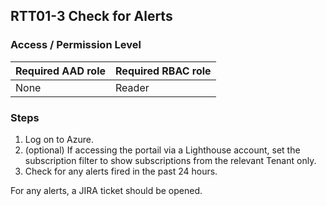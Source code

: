 ## RTT01-3 Check for Alerts

### Access / Permission Level

| Required AAD role | Required RBAC role     |
|-------------------|------------------------|
| None              | Reader                 |

### Steps

1. Log on to Azure.
2. (optional) If accessing the portail via a Lighthouse account, set the subscription filter to show subscriptions from the relevant Tenant only.
3. Check for any alerts fired in the past 24 hours.

For any alerts, a JIRA ticket should be opened.
